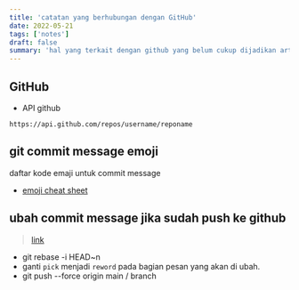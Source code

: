 ```yaml
---
title: 'catatan yang berhubungan dengan GitHub'
date: 2022-05-21
tags: ['notes']
draft: false
summary: 'hal yang terkait dengan github yang belum cukup dijadikan artikel'
---
```


## GitHub
- API github
```
https://api.github.com/repos/username/reponame
```

## git commit message emoji
daftar kode emaji untuk commit message
- [emoji cheat sheet](https://www.webfx.com/tools/emoji-cheat-sheet/)

## ubah commit message jika sudah push ke github
> [link](https://docs.github.com/en/pull-requests/committing-changes-to-your-project/creating-and-editing-commits/changing-a-commit-message)

- git rebase -i HEAD~n
- ganti `pick` menjadi `reword` pada bagian pesan yang akan di ubah.
- git push --force origin main / branch
